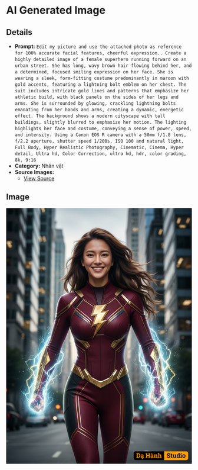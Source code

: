 # AI Generated Image

## Details
- **Prompt:** `Edit my picture and use the attached photo as reference for 100% accurate facial features, cheerful expression.. Create a highly detailed image of a female superhero running forward on an urban street. She has long, wavy brown hair flowing behind her, and a determined, focused smiling expression on her face. She is wearing a sleek, form-fitting costume predominantly in maroon with gold accents, featuring a lightning bolt emblem on her chest. The suit includes intricate gold lines and patterns that emphasize her athletic build, with black panels on the sides of her legs and arms. She is surrounded by glowing, crackling lightning bolts emanating from her hands and arms, creating a dynamic, energetic effect. The background shows a modern cityscape with tall buildings, slightly blurred to emphasize her motion. The lighting highlights her face and costume, conveying a sense of power, speed, and intensity. Using a Canon EOS R camera with a 50mm f/1.8 lens, f/2.2 aperture, shutter speed 1/200s, ISO 100 and natural light, Full Body, Hyper Realistic Photography, Cinematic, Cinema, Hyper detail, Ultra hd, Color Correction, ultra hd, hdr, color grading, 8k. 9:16 `
- **Category:** Nhân vật
- **Source Images:**
  - [View Source](https://raw.githubusercontent.com/lenzcomvth/Somethings/main/Models/Female/Female3.jpg)

## Image
![AI Generated Image](./image-2025-10-16T18-55-22-071Z-ssmld.png)